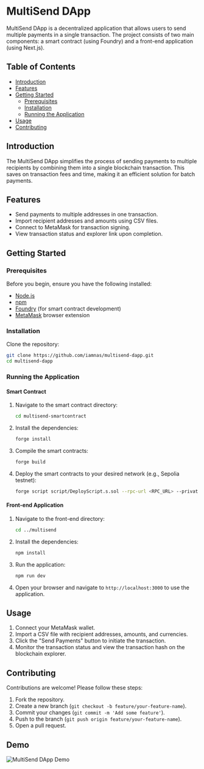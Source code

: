 # MultiSend DApp

MultiSend DApp is a decentralized application that allows users to send multiple payments in a single transaction. The project consists of two main components: a smart contract (using Foundry) and a front-end application (using Next.js).

## Table of Contents

- [Introduction](#introduction)
- [Features](#features)
- [Getting Started](#getting-started)
  - [Prerequisites](#prerequisites)
  - [Installation](#installation)
  - [Running the Application](#running-the-application)
- [Usage](#usage)
- [Contributing](#contributing)

## Introduction

The MultiSend DApp simplifies the process of sending payments to multiple recipients by combining them into a single blockchain transaction. This saves on transaction fees and time, making it an efficient solution for batch payments.

## Features

- Send payments to multiple addresses in one transaction.
- Import recipient addresses and amounts using CSV files.
- Connect to MetaMask for transaction signing.
- View transaction status and explorer link upon completion.

## Getting Started

### Prerequisites

Before you begin, ensure you have the following installed:

- [Node.js](https://nodejs.org/en/)
- [npm](https://www.npmjs.com/)
- [Foundry](https://github.com/gakonst/foundry) (for smart contract development)
- [MetaMask](https://metamask.io/) browser extension

### Installation

Clone the repository:

```sh
git clone https://github.com/iamnas/multisend-dapp.git
cd multisend-dapp
```

### Running the Application

#### Smart Contract

1. Navigate to the smart contract directory:

    ```sh
    cd multisend-smartcontract
    ```

2. Install the dependencies:

    ```sh
    forge install
    ```

3. Compile the smart contracts:

    ```sh
    forge build
    ```

4. Deploy the smart contracts to your desired network (e.g., Sepolia testnet):

    ```sh
    forge script script/DeployScript.s.sol --rpc-url <RPC_URL> --private-key <PRIVATE_KEY> --broadcast
    ```

#### Front-end Application

1. Navigate to the front-end directory:

    ```sh
    cd ../multisend
    ```

2. Install the dependencies:

    ```sh
    npm install
    ```

3. Run the application:

    ```sh
    npm run dev
    ```

4. Open your browser and navigate to `http://localhost:3000` to use the application.

## Usage

1. Connect your MetaMask wallet.
2. Import a CSV file with recipient addresses, amounts, and currencies.
3. Click the "Send Payments" button to initiate the transaction.
4. Monitor the transaction status and view the transaction hash on the blockchain explorer.

## Contributing

Contributions are welcome! Please follow these steps:

1. Fork the repository.
2. Create a new branch (`git checkout -b feature/your-feature-name`).
3. Commit your changes (`git commit -m 'Add some feature'`).
4. Push to the branch (`git push origin feature/your-feature-name`).
5. Open a pull request.

## Demo

![MultiSend DApp Demo](../multisend/public/vercel.svg)
